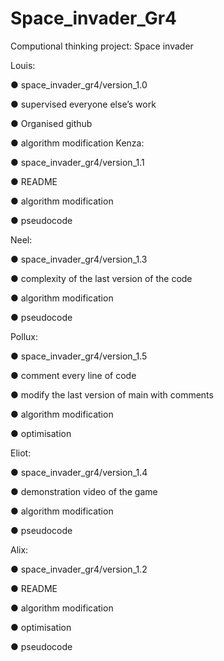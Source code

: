 # Space_invader_Gr4
Computional thinking project: Space invader 

Louis:

● space_invader_gr4/version_1.0

● supervised everyone else’s work

● Organised github

● algorithm modification Kenza:

● space_invader_gr4/version_1.1

● README

● algorithm modification

● pseudocode

Neel:

● space_invader_gr4/version_1.3

● complexity of the last version of the code

● algorithm modification

● pseudocode

Pollux:

● space_invader_gr4/version_1.5

● comment every line of code

● modify the last version of main with comments

● algorithm modification

● optimisation

Eliot:

● space_invader_gr4/version_1.4

● demonstration video of the game

● algorithm modification

● pseudocode

Alix:

● space_invader_gr4/version_1.2

● README

● algorithm modification

● optimisation

● pseudocode
